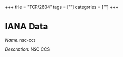 +++
title = "TCP/2604"
tags = [""]
categories = [""]
+++

# IANA Data

_Name:_ nsc-ccs

_Description:_ NSC CCS


